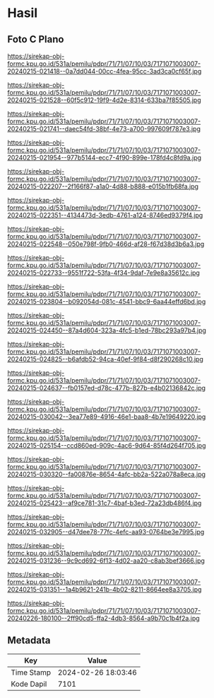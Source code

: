 # Hasil

## Foto C Plano

https://sirekap-obj-formc.kpu.go.id/531a/pemilu/pdpr/71/71/07/10/03/7171071003007-20240215-021418--0a7dd044-00cc-4fea-95cc-3ad3ca0cf65f.jpg

https://sirekap-obj-formc.kpu.go.id/531a/pemilu/pdpr/71/71/07/10/03/7171071003007-20240215-021528--60f5c912-19f9-4d2e-8314-633ba7f85505.jpg

https://sirekap-obj-formc.kpu.go.id/531a/pemilu/pdpr/71/71/07/10/03/7171071003007-20240215-021741--daec54fd-38bf-4e73-a700-997609f787e3.jpg

https://sirekap-obj-formc.kpu.go.id/531a/pemilu/pdpr/71/71/07/10/03/7171071003007-20240215-021954--977b5144-ecc7-4f90-899e-178fd4c8fd9a.jpg

https://sirekap-obj-formc.kpu.go.id/531a/pemilu/pdpr/71/71/07/10/03/7171071003007-20240215-022207--2f166f87-a1a0-4d88-b888-e015b1fb68fa.jpg

https://sirekap-obj-formc.kpu.go.id/531a/pemilu/pdpr/71/71/07/10/03/7171071003007-20240215-022351--4134473d-3edb-4761-a124-8746ed9379f4.jpg

https://sirekap-obj-formc.kpu.go.id/531a/pemilu/pdpr/71/71/07/10/03/7171071003007-20240215-022548--050e798f-9fb0-466d-af28-f67d38d3b6a3.jpg

https://sirekap-obj-formc.kpu.go.id/531a/pemilu/pdpr/71/71/07/10/03/7171071003007-20240215-022733--9551f722-53fa-4f34-9daf-7e9e8a35612c.jpg

https://sirekap-obj-formc.kpu.go.id/531a/pemilu/pdpr/71/71/07/10/03/7171071003007-20240215-023804--b092054d-081c-4541-bbc9-6aa44effd6bd.jpg

https://sirekap-obj-formc.kpu.go.id/531a/pemilu/pdpr/71/71/07/10/03/7171071003007-20240215-024450--87a4d604-323a-4fc5-b1ed-78bc293a97b4.jpg

https://sirekap-obj-formc.kpu.go.id/531a/pemilu/pdpr/71/71/07/10/03/7171071003007-20240215-024825--b6afdb52-94ca-40ef-9f84-d8f290268c10.jpg

https://sirekap-obj-formc.kpu.go.id/531a/pemilu/pdpr/71/71/07/10/03/7171071003007-20240215-024637--fb0157ed-d78c-477b-827b-e4b02136842c.jpg

https://sirekap-obj-formc.kpu.go.id/531a/pemilu/pdpr/71/71/07/10/03/7171071003007-20240215-030042--3ea77e89-4916-46e1-baa8-4b7e19649220.jpg

https://sirekap-obj-formc.kpu.go.id/531a/pemilu/pdpr/71/71/07/10/03/7171071003007-20240215-025154--ccd860ed-909c-4ac6-9d64-85f4d264f705.jpg

https://sirekap-obj-formc.kpu.go.id/531a/pemilu/pdpr/71/71/07/10/03/7171071003007-20240215-030320--fa00876e-8654-4afc-bb2a-522a078a8eca.jpg

https://sirekap-obj-formc.kpu.go.id/531a/pemilu/pdpr/71/71/07/10/03/7171071003007-20240215-025423--af9ce781-31c7-4baf-b3ed-72a23db486f4.jpg

https://sirekap-obj-formc.kpu.go.id/531a/pemilu/pdpr/71/71/07/10/03/7171071003007-20240215-032905--d47dee78-77fc-4efc-aa93-0764be3e7995.jpg

https://sirekap-obj-formc.kpu.go.id/531a/pemilu/pdpr/71/71/07/10/03/7171071003007-20240215-031236--9c9cd692-6f13-4d02-aa20-c8ab3bef3666.jpg

https://sirekap-obj-formc.kpu.go.id/531a/pemilu/pdpr/71/71/07/10/03/7171071003007-20240215-031351--1a4b9621-241b-4b02-8211-8664ee8a3705.jpg

https://sirekap-obj-formc.kpu.go.id/531a/pemilu/pdpr/71/71/07/10/03/7171071003007-20240226-180100--2ff90cd5-ffa2-4db3-8564-a9b70c1b4f2a.jpg


## Metadata

| Key        | Value               |
| ---------- | ------------------- |
| Time Stamp | 2024-02-26 18:03:46 |
| Kode Dapil | 7101                |



